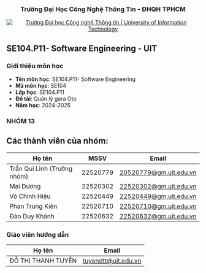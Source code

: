 
<h3 align="center" font-size= 14px;><b>Trường Đại Học Công Nghệ Thông Tin - ĐHQH TPHCM</b></h3>
<p align="center">
  <a href="https://www.uit.edu.vn/" title="Trường Đại học Công nghệ Thông tin" style="border: 5;">
    <img src="https://i.imgur.com/WmMnSRt.png" alt="Trường Đại học Công nghệ Thông tin | University of Information Technology">
  </a>
</p>




## **SE104.P11- Software Engineering - UIT**

### Giới thiệu môn học
<a name="gioithieumonhoc"></a>
* **Tên môn học**: SE104.P11- Software Engineering
* **Mã môn học**: SE104
* **Lớp học**: SE104.P11
* **Đề tài**: Quản lý gara Oto
* **Năm học**: 2024-2025

### NHÓM 13
## Các thành viên của nhóm:
Họ tên | MSSV | Email |
--- | --- | -- |
Trần Qui Linh (Trưởng nhóm) | 22520779 | 20520779@gm.uit.edu.vn |
Mai Dương	| 22520302 | 22520302@gm.uit.edu.vn |
Võ Chính Hiệu |	22520449 | 22520449@gm.uit.edu.vn |
Phan Trung Kiên	| 22520710 | 22520710@gm.uit.edu.vn |
Đào Duy Khánh	| 22520632 | 22520632@gm.uit.edu.vn |


### Giáo viên hướng dẫn

Họ tên | Email
--- | --- 
ĐỖ THỊ THANH TUYỀN | tuyendtt@uit.edu.vn
